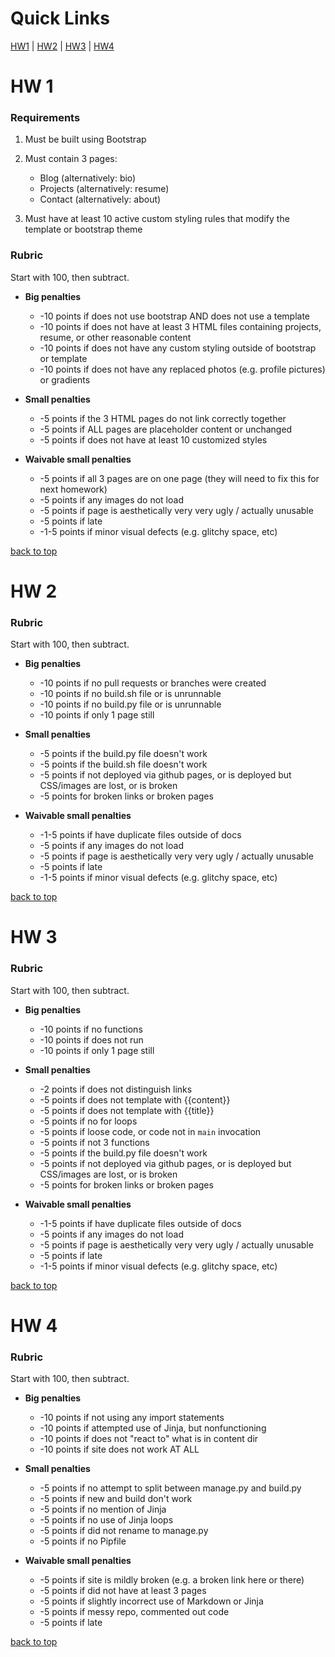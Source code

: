 # Quick Links

[HW1](#hw-1) | [HW2](#hw-2) | [HW3](#hw-3) | [HW4](#hw-4)

# HW 1

### Requirements

1. Must be built using Bootstrap

2. Must contain 3 pages:
    * Blog (alternatively: bio)
    * Projects (alternatively: resume)
    * Contact (alternatively: about)

3. Must have at least 10 active custom styling rules that modify the template
or bootstrap theme

### Rubric

Start with 100, then subtract.

* **Big penalties**
    * -10 points if does not use bootstrap AND does not use a template
    * -10 points if does not have at least 3 HTML files containing projects,
      resume, or other reasonable content
    * -10 points if does not have any custom styling outside of bootstrap or
      template
    * -10 points if does not have any replaced photos (e.g. profile pictures)
      or gradients

* **Small penalties**
    * -5 points if the 3 HTML pages do not link correctly together
    * -5 points if ALL pages are placeholder content or unchanged
    * -5 points if does not have at least 10 customized styles

* **Waivable small penalties**
    * -5 points if all 3 pages are on one page (they will need to fix this for
      next homework)
    * -5 points if any images do not load
    * -5 points if page is aesthetically very very ugly / actually unusable
    * -5 points if late
    * -1-5 points if minor visual defects (e.g. glitchy space, etc)

[back to top](#Quick-Links)

# HW 2

### Rubric

Start with 100, then subtract.

* **Big penalties**
    * -10 points if no pull requests or branches were created
    * -10 points if no build.sh file or is unrunnable
    * -10 points if no build.py file or is unrunnable
    * -10 points if only 1 page still

* **Small penalties**
    * -5 points if the build.py file doesn't work
    * -5 points if the build.sh file doesn't work
    * -5 points if not deployed via github pages, or is deployed but CSS/images
      are lost, or is broken
    * -5 points for broken links or broken pages

* **Waivable small penalties**
    * -1-5 points if have duplicate files outside of docs
    * -5 points if any images do not load
    * -5 points if page is aesthetically very very ugly / actually unusable
    * -5 points if late
    * -1-5 points if minor visual defects (e.g. glitchy space, etc)

[back to top](#Quick-Links)

# HW 3

### Rubric

Start with 100, then subtract.

* **Big penalties**
    * -10 points if no functions
    * -10 points if does not run
    * -10 points if only 1 page still

* **Small penalties**
    * -2 points if does not distinguish links
    * -5 points if does not template with {{content}}
    * -5 points if does not template with {{title}}
    * -5 points if no for loops
    * -5 points if loose code, or code not in `main` invocation
    * -5 points if not 3 functions
    * -5 points if the build.py file doesn't work
    * -5 points if not deployed via github pages, or is deployed but CSS/images
      are lost, or is broken
    * -5 points for broken links or broken pages

* **Waivable small penalties**
    * -1-5 points if have duplicate files outside of docs
    * -5 points if any images do not load
    * -5 points if page is aesthetically very very ugly / actually unusable
    * -5 points if late
    * -1-5 points if minor visual defects (e.g. glitchy space, etc)

[back to top](#Quick-Links)

# HW 4

### Rubric

Start with 100, then subtract.

* **Big penalties**
    * -10 points if not using any import statements
    * -10 points if attempted use of Jinja, but nonfunctioning
    * -10 points if does not "react to" what is in content dir
    * -10 points if site does not work AT ALL

* **Small penalties**
    * -5 points if no attempt to split between manage.py and build.py
    * -5 points if new and build don't work
    * -5 points if no mention of Jinja
    * -5 points if no use of Jinja loops
    * -5 points if did not rename to manage.py
    * -5 points if no Pipfile

* **Waivable small penalties**
    * -5 points if site is mildly broken (e.g. a broken link here or there)
    * -5 points if did not have at least 3 pages
    * -5 points if slightly incorrect use of Markdown or Jinja
    * -5 points if messy repo, commented out code
    * -5 points if late

[back to top](#Quick-Links)
